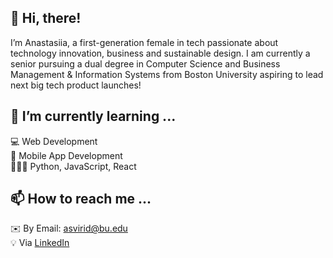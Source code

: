 ## 👋 Hi, there! 
I’m Anastasiia, a first-generation female in tech passionate about technology innovation, business and sustainable design. I am currently a senior pursuing a dual degree in Computer Science and Business Management & Information Systems from Boston University aspiring to lead next big tech product launches!
## 🌱 I’m currently learning ... 
💻 Web Development \
📱 Mobile App Development \
👨🏻‍💻 Python, JavaScript, React
## 📫 How to reach me ... 
:envelope: By Email: asvirid@bu.edu \
:bulb: Via [LinkedIn](https://www.linkedin.com/in/anastasiia-sviridenko/)

<!---
asvirid/asvirid is a ✨ special ✨ repository because its `README.md` (this file) appears on your GitHub profile.
You can click the Preview link to take a look at your changes.
--->
